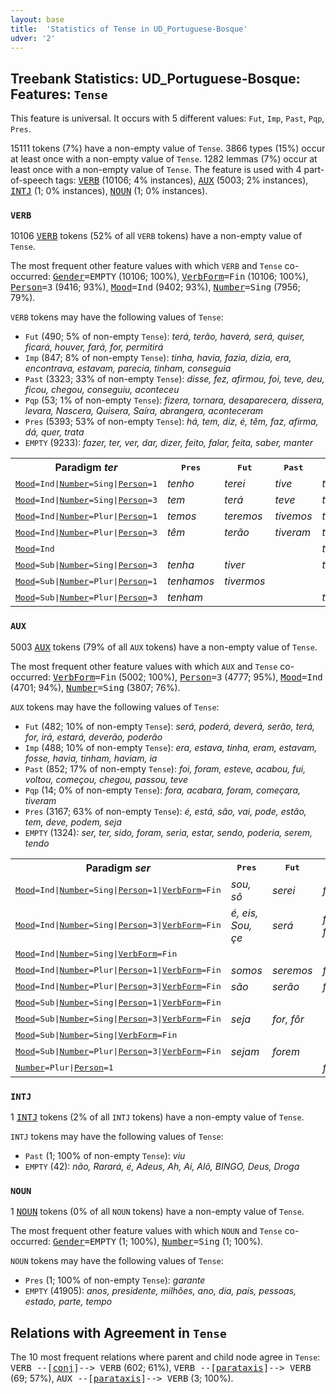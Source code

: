 ```yaml
---
layout: base
title:  'Statistics of Tense in UD_Portuguese-Bosque'
udver: '2'
---
```


## Treebank Statistics: UD_Portuguese-Bosque: Features: `Tense`

This feature is universal.
It occurs with 5 different values: `Fut`, `Imp`, `Past`, `Pqp`, `Pres`.

15111 tokens (7%) have a non-empty value of `Tense`.
3866 types (15%) occur at least once with a non-empty value of `Tense`.
1282 lemmas (7%) occur at least once with a non-empty value of `Tense`.
The feature is used with 4 part-of-speech tags: <tt><a href="pt_bosque-pos-VERB.html">VERB</a></tt> (10106; 4% instances), <tt><a href="pt_bosque-pos-AUX.html">AUX</a></tt> (5003; 2% instances), <tt><a href="pt_bosque-pos-INTJ.html">INTJ</a></tt> (1; 0% instances), <tt><a href="pt_bosque-pos-NOUN.html">NOUN</a></tt> (1; 0% instances).

### `VERB`

10106 <tt><a href="pt_bosque-pos-VERB.html">VERB</a></tt> tokens (52% of all `VERB` tokens) have a non-empty value of `Tense`.

The most frequent other feature values with which `VERB` and `Tense` co-occurred: <tt><a href="pt_bosque-feat-Gender.html">Gender</a></tt><tt>=EMPTY</tt> (10106; 100%), <tt><a href="pt_bosque-feat-VerbForm.html">VerbForm</a></tt><tt>=Fin</tt> (10106; 100%), <tt><a href="pt_bosque-feat-Person.html">Person</a></tt><tt>=3</tt> (9416; 93%), <tt><a href="pt_bosque-feat-Mood.html">Mood</a></tt><tt>=Ind</tt> (9402; 93%), <tt><a href="pt_bosque-feat-Number.html">Number</a></tt><tt>=Sing</tt> (7956; 79%).

`VERB` tokens may have the following values of `Tense`:

* `Fut` (490; 5% of non-empty `Tense`): <em>terá, terão, haverá, será, quiser, ficará, houver, fará, for, permitirá</em>
* `Imp` (847; 8% of non-empty `Tense`): <em>tinha, havia, fazia, dizia, era, encontrava, estavam, parecia, tinham, conseguia</em>
* `Past` (3323; 33% of non-empty `Tense`): <em>disse, fez, afirmou, foi, teve, deu, ficou, chegou, conseguiu, aconteceu</em>
* `Pqp` (53; 1% of non-empty `Tense`): <em>fizera, tornara, desaparecera, dissera, levara, Nascera, Quisera, Saíra, abrangera, aconteceram</em>
* `Pres` (5393; 53% of non-empty `Tense`): <em>há, tem, diz, é, têm, faz, afirma, dá, quer, trata</em>
* `EMPTY` (9233): <em>fazer, ter, ver, dar, dizer, feito, falar, feita, saber, manter</em>

<table>
  <tr><th>Paradigm <i>ter</i></th><th><tt>Pres</tt></th><th><tt>Fut</tt></th><th><tt>Past</tt></th><th><tt>Imp</tt></th><th><tt>Pqp</tt></th></tr>
  <tr><td><tt><tt><a href="pt_bosque-feat-Mood.html">Mood</a></tt><tt>=Ind</tt>|<tt><a href="pt_bosque-feat-Number.html">Number</a></tt><tt>=Sing</tt>|<tt><a href="pt_bosque-feat-Person.html">Person</a></tt><tt>=1</tt></tt></td><td><em>tenho</em></td><td><em>terei</em></td><td><em>tive</em></td><td><em>tinha</em></td><td></td></tr>
  <tr><td><tt><tt><a href="pt_bosque-feat-Mood.html">Mood</a></tt><tt>=Ind</tt>|<tt><a href="pt_bosque-feat-Number.html">Number</a></tt><tt>=Sing</tt>|<tt><a href="pt_bosque-feat-Person.html">Person</a></tt><tt>=3</tt></tt></td><td><em>tem</em></td><td><em>terá</em></td><td><em>teve</em></td><td><em>tinha</em></td><td><em>tivera</em></td></tr>
  <tr><td><tt><tt><a href="pt_bosque-feat-Mood.html">Mood</a></tt><tt>=Ind</tt>|<tt><a href="pt_bosque-feat-Number.html">Number</a></tt><tt>=Plur</tt>|<tt><a href="pt_bosque-feat-Person.html">Person</a></tt><tt>=1</tt></tt></td><td><em>temos</em></td><td><em>teremos</em></td><td><em>tivemos</em></td><td><em>tínhamos</em></td><td></td></tr>
  <tr><td><tt><tt><a href="pt_bosque-feat-Mood.html">Mood</a></tt><tt>=Ind</tt>|<tt><a href="pt_bosque-feat-Number.html">Number</a></tt><tt>=Plur</tt>|<tt><a href="pt_bosque-feat-Person.html">Person</a></tt><tt>=3</tt></tt></td><td><em>têm</em></td><td><em>terão</em></td><td><em>tiveram</em></td><td><em>tinham</em></td><td></td></tr>
  <tr><td><tt><tt><a href="pt_bosque-feat-Mood.html">Mood</a></tt><tt>=Ind</tt></tt></td><td></td><td></td><td></td><td><em>tinha</em></td><td></td></tr>
  <tr><td><tt><tt><a href="pt_bosque-feat-Mood.html">Mood</a></tt><tt>=Sub</tt>|<tt><a href="pt_bosque-feat-Number.html">Number</a></tt><tt>=Sing</tt>|<tt><a href="pt_bosque-feat-Person.html">Person</a></tt><tt>=3</tt></tt></td><td><em>tenha</em></td><td><em>tiver</em></td><td></td><td><em>tivesse</em></td><td></td></tr>
  <tr><td><tt><tt><a href="pt_bosque-feat-Mood.html">Mood</a></tt><tt>=Sub</tt>|<tt><a href="pt_bosque-feat-Number.html">Number</a></tt><tt>=Plur</tt>|<tt><a href="pt_bosque-feat-Person.html">Person</a></tt><tt>=1</tt></tt></td><td><em>tenhamos</em></td><td><em>tivermos</em></td><td></td><td></td><td></td></tr>
  <tr><td><tt><tt><a href="pt_bosque-feat-Mood.html">Mood</a></tt><tt>=Sub</tt>|<tt><a href="pt_bosque-feat-Number.html">Number</a></tt><tt>=Plur</tt>|<tt><a href="pt_bosque-feat-Person.html">Person</a></tt><tt>=3</tt></tt></td><td><em>tenham</em></td><td></td><td></td><td><em>tivessem</em></td><td></td></tr>
</table>

### `AUX`

5003 <tt><a href="pt_bosque-pos-AUX.html">AUX</a></tt> tokens (79% of all `AUX` tokens) have a non-empty value of `Tense`.

The most frequent other feature values with which `AUX` and `Tense` co-occurred: <tt><a href="pt_bosque-feat-VerbForm.html">VerbForm</a></tt><tt>=Fin</tt> (5002; 100%), <tt><a href="pt_bosque-feat-Person.html">Person</a></tt><tt>=3</tt> (4777; 95%), <tt><a href="pt_bosque-feat-Mood.html">Mood</a></tt><tt>=Ind</tt> (4701; 94%), <tt><a href="pt_bosque-feat-Number.html">Number</a></tt><tt>=Sing</tt> (3807; 76%).

`AUX` tokens may have the following values of `Tense`:

* `Fut` (482; 10% of non-empty `Tense`): <em>será, poderá, deverá, serão, terá, for, irá, estará, deverão, poderão</em>
* `Imp` (488; 10% of non-empty `Tense`): <em>era, estava, tinha, eram, estavam, fosse, havia, tinham, haviam, ia</em>
* `Past` (852; 17% of non-empty `Tense`): <em>foi, foram, esteve, acabou, fui, voltou, começou, chegou, passou, teve</em>
* `Pqp` (14; 0% of non-empty `Tense`): <em>fora, acabara, foram, começara, tiveram</em>
* `Pres` (3167; 63% of non-empty `Tense`): <em>é, está, são, vai, pode, estão, tem, deve, podem, seja</em>
* `EMPTY` (1324): <em>ser, ter, sido, foram, seria, estar, sendo, poderia, serem, tendo</em>

<table>
  <tr><th>Paradigm <i>ser</i></th><th><tt>Pres</tt></th><th><tt>Fut</tt></th><th><tt>Past</tt></th><th><tt>Imp</tt></th><th><tt>Pqp</tt></th></tr>
  <tr><td><tt><tt><a href="pt_bosque-feat-Mood.html">Mood</a></tt><tt>=Ind</tt>|<tt><a href="pt_bosque-feat-Number.html">Number</a></tt><tt>=Sing</tt>|<tt><a href="pt_bosque-feat-Person.html">Person</a></tt><tt>=1</tt>|<tt><a href="pt_bosque-feat-VerbForm.html">VerbForm</a></tt><tt>=Fin</tt></tt></td><td><em>sou, sô</em></td><td><em>serei</em></td><td><em>fui</em></td><td><em>era</em></td><td><em>fora</em></td></tr>
  <tr><td><tt><tt><a href="pt_bosque-feat-Mood.html">Mood</a></tt><tt>=Ind</tt>|<tt><a href="pt_bosque-feat-Number.html">Number</a></tt><tt>=Sing</tt>|<tt><a href="pt_bosque-feat-Person.html">Person</a></tt><tt>=3</tt>|<tt><a href="pt_bosque-feat-VerbForm.html">VerbForm</a></tt><tt>=Fin</tt></tt></td><td><em>é, eis, Sou, çe</em></td><td><em>será</em></td><td><em>foi, foram</em></td><td><em>era</em></td><td><em>fora</em></td></tr>
  <tr><td><tt><tt><a href="pt_bosque-feat-Mood.html">Mood</a></tt><tt>=Ind</tt>|<tt><a href="pt_bosque-feat-Number.html">Number</a></tt><tt>=Sing</tt>|<tt><a href="pt_bosque-feat-VerbForm.html">VerbForm</a></tt><tt>=Fin</tt></tt></td><td></td><td></td><td></td><td><em>era</em></td><td></td></tr>
  <tr><td><tt><tt><a href="pt_bosque-feat-Mood.html">Mood</a></tt><tt>=Ind</tt>|<tt><a href="pt_bosque-feat-Number.html">Number</a></tt><tt>=Plur</tt>|<tt><a href="pt_bosque-feat-Person.html">Person</a></tt><tt>=1</tt>|<tt><a href="pt_bosque-feat-VerbForm.html">VerbForm</a></tt><tt>=Fin</tt></tt></td><td><em>somos</em></td><td><em>seremos</em></td><td><em>fomos</em></td><td></td><td></td></tr>
  <tr><td><tt><tt><a href="pt_bosque-feat-Mood.html">Mood</a></tt><tt>=Ind</tt>|<tt><a href="pt_bosque-feat-Number.html">Number</a></tt><tt>=Plur</tt>|<tt><a href="pt_bosque-feat-Person.html">Person</a></tt><tt>=3</tt>|<tt><a href="pt_bosque-feat-VerbForm.html">VerbForm</a></tt><tt>=Fin</tt></tt></td><td><em>são</em></td><td><em>serão</em></td><td><em>foram</em></td><td><em>eram</em></td><td><em>foram</em></td></tr>
  <tr><td><tt><tt><a href="pt_bosque-feat-Mood.html">Mood</a></tt><tt>=Sub</tt>|<tt><a href="pt_bosque-feat-Number.html">Number</a></tt><tt>=Sing</tt>|<tt><a href="pt_bosque-feat-Person.html">Person</a></tt><tt>=1</tt>|<tt><a href="pt_bosque-feat-VerbForm.html">VerbForm</a></tt><tt>=Fin</tt></tt></td><td></td><td></td><td></td><td><em>fosse</em></td><td></td></tr>
  <tr><td><tt><tt><a href="pt_bosque-feat-Mood.html">Mood</a></tt><tt>=Sub</tt>|<tt><a href="pt_bosque-feat-Number.html">Number</a></tt><tt>=Sing</tt>|<tt><a href="pt_bosque-feat-Person.html">Person</a></tt><tt>=3</tt>|<tt><a href="pt_bosque-feat-VerbForm.html">VerbForm</a></tt><tt>=Fin</tt></tt></td><td><em>seja</em></td><td><em>for, fôr</em></td><td></td><td><em>fosse</em></td><td></td></tr>
  <tr><td><tt><tt><a href="pt_bosque-feat-Mood.html">Mood</a></tt><tt>=Sub</tt>|<tt><a href="pt_bosque-feat-Number.html">Number</a></tt><tt>=Sing</tt>|<tt><a href="pt_bosque-feat-VerbForm.html">VerbForm</a></tt><tt>=Fin</tt></tt></td><td></td><td></td><td></td><td><em>fosse</em></td><td></td></tr>
  <tr><td><tt><tt><a href="pt_bosque-feat-Mood.html">Mood</a></tt><tt>=Sub</tt>|<tt><a href="pt_bosque-feat-Number.html">Number</a></tt><tt>=Plur</tt>|<tt><a href="pt_bosque-feat-Person.html">Person</a></tt><tt>=3</tt>|<tt><a href="pt_bosque-feat-VerbForm.html">VerbForm</a></tt><tt>=Fin</tt></tt></td><td><em>sejam</em></td><td><em>forem</em></td><td></td><td><em>fossem</em></td><td></td></tr>
  <tr><td><tt><tt><a href="pt_bosque-feat-Number.html">Number</a></tt><tt>=Plur</tt>|<tt><a href="pt_bosque-feat-Person.html">Person</a></tt><tt>=1</tt></tt></td><td></td><td></td><td><em>fomos</em></td><td></td><td></td></tr>
</table>

### `INTJ`

1 <tt><a href="pt_bosque-pos-INTJ.html">INTJ</a></tt> tokens (2% of all `INTJ` tokens) have a non-empty value of `Tense`.

`INTJ` tokens may have the following values of `Tense`:

* `Past` (1; 100% of non-empty `Tense`): <em>viu</em>
* `EMPTY` (42): <em>não, Rarará, é, Adeus, Ah, Ai, Alô, BINGO, Deus, Droga</em>

### `NOUN`

1 <tt><a href="pt_bosque-pos-NOUN.html">NOUN</a></tt> tokens (0% of all `NOUN` tokens) have a non-empty value of `Tense`.

The most frequent other feature values with which `NOUN` and `Tense` co-occurred: <tt><a href="pt_bosque-feat-Gender.html">Gender</a></tt><tt>=EMPTY</tt> (1; 100%), <tt><a href="pt_bosque-feat-Number.html">Number</a></tt><tt>=Sing</tt> (1; 100%).

`NOUN` tokens may have the following values of `Tense`:

* `Pres` (1; 100% of non-empty `Tense`): <em>garante</em>
* `EMPTY` (41905): <em>anos, presidente, milhões, ano, dia, país, pessoas, estado, parte, tempo</em>

## Relations with Agreement in `Tense`

The 10 most frequent relations where parent and child node agree in `Tense`:
<tt>VERB --[<tt><a href="pt_bosque-dep-conj.html">conj</a></tt>]--> VERB</tt> (602; 61%),
<tt>VERB --[<tt><a href="pt_bosque-dep-parataxis.html">parataxis</a></tt>]--> VERB</tt> (69; 57%),
<tt>AUX --[<tt><a href="pt_bosque-dep-parataxis.html">parataxis</a></tt>]--> VERB</tt> (3; 100%).

